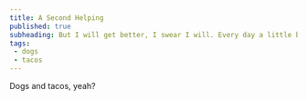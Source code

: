 ```yaml
---
title: A Second Helping
published: true
subheading: But I will get better, I swear I will. Every day a little better until I decline, then I wont care
tags: 
 - dogs
 - tacos 
---
```


Dogs and tacos, yeah?